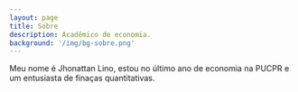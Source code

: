 ```yaml
---
layout: page
title: Sobre
description: Acadêmico de economia.
background: '/img/bg-sobre.png'
---
```


Meu nome é Jhonattan Lino, estou no último ano de economia na PUCPR e um entusiasta de finaças quantitativas.


